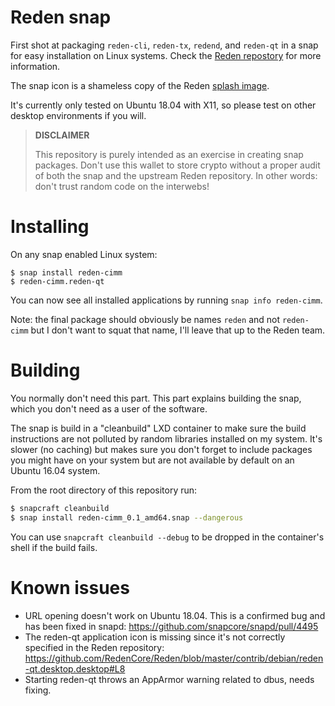 # Reden snap

First shot at packaging `reden-cli`, `reden-tx`, `redend`, and `reden-qt` in a snap for easy installation on Linux systems. Check the [Reden repostory](https://github.com/RedenCore/Reden) for more information.

The snap icon is a shameless copy of the Reden [splash image](https://raw.githubusercontent.com/RedenCore/Reden/master/splash.png).

It's currently only tested on Ubuntu 18.04 with X11, so please test on other desktop environments if you will.

> **DISCLAIMER**
>
> This repository is purely intended as an exercise in creating snap packages. Don't use this wallet to store crypto without a proper audit of both the snap and the upstream Reden repository. In other words: don't trust random code on the interwebs!

# Installing

On any snap enabled Linux system:

```
$ snap install reden-cimm
$ reden-cimm.reden-qt
```

You can now see all installed applications by running `snap info reden-cimm`.

Note: the final package should obviously be names `reden` and not `reden-cimm` but I don't want to squat that name, I'll leave that up to the Reden team.

# Building

You normally don't need this part. This part explains building the snap, which you don't need as a user of the software.

The snap is build in a "cleanbuild" LXD container to make sure the build instructions are not polluted by random libraries installed on my system. It's slower (no caching) but makes sure you don't forget to include packages you might have on your system but are not available by default on an Ubuntu 16.04 system.

From the root directory of this repository run:

```bash
$ snapcraft cleanbuild
$ snap install reden-cimm_0.1_amd64.snap --dangerous
```

You can use `snapcraft cleanbuild --debug` to be dropped in the container's shell if the build fails.

# Known issues

- URL opening doesn't work on Ubuntu 18.04. This is a confirmed bug and has been fixed in snapd: https://github.com/snapcore/snapd/pull/4495
- The reden-qt application icon is missing since it's not correctly specified in the Reden repository: https://github.com/RedenCore/Reden/blob/master/contrib/debian/reden-qt.desktop.desktop#L8
- Starting reden-qt throws an AppArmor warning related to dbus, needs fixing.
